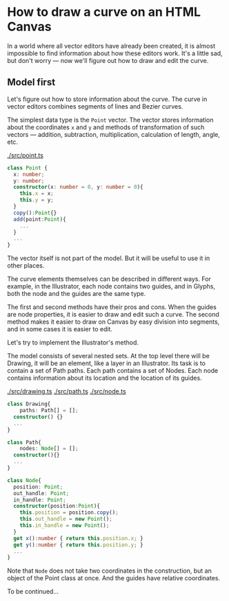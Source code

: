 # How to draw a curve on an HTML Canvas
<!-- [In Russian](bezier-draw/README.md) -->

In a world where all vector editors have already been created, it is almost impossible to find information about how these editors work. It's a little sad, but don't worry — now we'll figure out how to draw and edit the curve.

## Model first

Let's figure out how to store information about the curve. The curve in vector editors combines segments of lines and Bezier curves. 

The simplest data type is the `Point` vector. The vector stores information about the coordinates `x` and `y` and methods of transformation of such vectors — addition, subtraction, multiplication, calculation of length, angle, etc.

[./src/point.ts](./src/point.ts)
```typescript
class Point {
  x: number;
  y: number;
  constructor(x: number = 0, y: number = 0){
    this.x = x;
    this.y = y;
  }
  copy():Point{}
  add(point:Point){
    ...
  }
  ...
}
```
The vector itself is not part of the model. But it will be useful to use it in other places.

The curve elements themselves can be described in different ways. For example, in the Illustrator, each node contains two guides, and in Glyphs, both the node and the guides are the same type.

The first and second methods have their pros and cons. When the guides are node properties, it is easier to draw and edit such a curve. The second method makes it easier to draw on Canvas by easy division into segments, and in some cases it is easier to edit.

Let's try to implement the Illustrator's method.

The model consists of several nested sets. At the top level there will be Drawing, it will be an element, like a layer in an Illustrator. Its task is to contain a set of Path paths. Each path contains a set of Nodes. Each node contains information about its location and the location of its guides.

[./src/drawing.ts](./src/drawing.ts)
[./src/path.ts](./src/path.ts)
[./src/node.ts](./src/node.ts)

```ts
class Drawing{
	paths: Path[] = [];
  constructor() {}
  ...
}

class Path{
	nodes: Node[] = [];
  constructor(){}
  ...
}

class Node{
  position: Point;
  out_handle: Point;
  in_handle: Point;
  constructor(position:Point){
    this.position = position.copy();
    this.out_handle = new Point();
    this.in_handle = new Point();
  }
  get x():number { return this.position.x; }
  get y():number { return this.position.y; }
  ...
}

```
Note that `Node` does not take two coordinates in the construction, but an object of the Point class at once. And the guides have relative coordinates.

To be continued…
